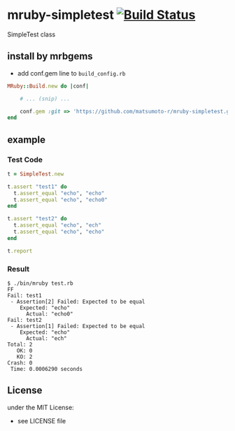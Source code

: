 # mruby-simpletest   [![Build Status](https://travis-ci.org/matsumoto-r/mruby-simpletest.svg?branch=master)](https://travis-ci.org/matsumoto-r/mruby-simpletest)
SimpleTest class
## install by mrbgems
- add conf.gem line to `build_config.rb`

```ruby
MRuby::Build.new do |conf|

    # ... (snip) ...

    conf.gem :git => 'https://github.com/matsumoto-r/mruby-simpletest.git'
end
```
## example
### Test Code
```ruby
t = SimpleTest.new

t.assert "test1" do
  t.assert_equal "echo", "echo"
  t.assert_equal "echo", "echo0"
end

t.assert "test2" do
  t.assert_equal "echo", "ech"
  t.assert_equal "echo", "echo"
end

t.report
```
### Result
```
$ ./bin/mruby test.rb
FF
Fail: test1
 - Assertion[2] Failed: Expected to be equal
    Expected: "echo"
      Actual: "echo0"
Fail: test2
 - Assertion[1] Failed: Expected to be equal
    Expected: "echo"
      Actual: "ech"
Total: 2
   OK: 0
   KO: 2
Crash: 0
 Time: 0.0006290 seconds
```

## License
under the MIT License:
- see LICENSE file
